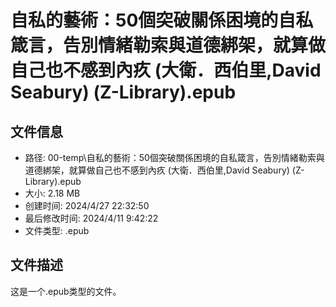 ﻿# 自私的藝術：50個突破關係困境的自私箴言，告別情緒勒索與道德綁架，就算做自己也不感到內疚 (大衛．西伯里,David Seabury) (Z-Library).epub

## 文件信息
- 路径: 00-temp\自私的藝術：50個突破關係困境的自私箴言，告別情緒勒索與道德綁架，就算做自己也不感到內疚 (大衛．西伯里,David Seabury) (Z-Library).epub
- 大小: 2.18 MB
- 创建时间: 2024/4/27 22:32:50
- 最后修改时间: 2024/4/11 9:42:22
- 文件类型: .epub

## 文件描述
这是一个.epub类型的文件。

